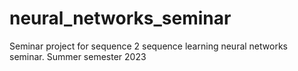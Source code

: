 # neural_networks_seminar
Seminar project for sequence 2 sequence learning neural networks seminar. Summer semester 2023
